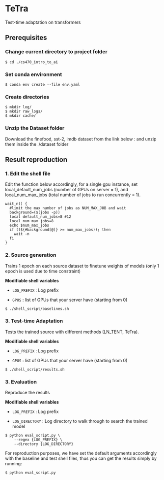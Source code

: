 # TeTra

Test-time adaptation on transformers

## Prerequisites

### Change current directory to project folder
```
$ cd ./cs470_intro_to_ai
```
### Set conda environment
```
$ conda env create --file env.yaml
```
### Create directories
```
$ mkdir log/
$ mkdir raw_logs/
$ mkdir cache/
```
### Unzip the Dataset folder
Download the finefood, sst-2, imdb dataset from the link below :
and unzip them inside the ./dataset folder

## Result reproduction

### 1. Edit the shell file
Edit the function below accordingly, for a single gpu instance, set local_default_num_jobs (number of GPUs on server = 1),
and local_num_max_jobs (total number of jobs to run concurrently = 1).
```
wait_n() {
  #limit the max number of jobs as NUM_MAX_JOB and wait
  background=($(jobs -p))
  local default_num_jobs=8 #12
  local num_max_jobs=8
  echo $num_max_jobs
  if ((${#background[@]} >= num_max_jobs)); then
    wait -n
  fi
}
```

### 2. Source generation
Trains 1 epoch on each source dataset to finetune weights of models (only 1 epoch is used due to time constraint)

**Modifiable shell variables**
- `LOG_PREFIX` : Log prefix

- `GPUS` : list of GPUs that your server have (starting from 0)


```
$ ./shell_script/baselines.sh 
```

### 3. Test-time Adaptation
Tests the trained source with different methods (LN_TENT, TeTra).

**Modifiable shell variables**
- `LOG_PREFIX` : Log prefix

- `GPUS` : list of GPUs that your server have (starting from 0)

```
$ ./shell_script/results.sh 
```

### 3. Evaluation
Reproduce the results

**Modifiable shell variables**
- `LOG_PREFIX` : Log prefix

- `LOG_DIRECTORY` : Log directory to walk through to search the trained model

```
$ python eval_script.py \
    --regex {LOG_PREFIX} \
    --directory {LOG_DIRECTORY}
```
For reproduction purposes, we have set the default arguments accordingly with the baseline and test shell files, thus you can get the results simply by running:
```
$ python eval_script.py
```

